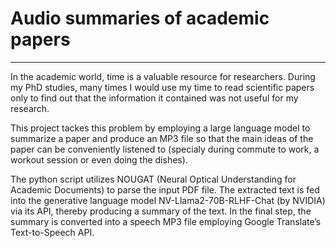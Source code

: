 # Audio summaries of academic papers
---

In the academic world, time is a valuable resource for researchers. During my PhD studies, many times I would use my time to read scientific papers only to find out that the information it contained was not useful for my research.

This project tackes this problem by employing a large language model to summarize a paper and produce an MP3 file so that the main ideas of the paper can be conveniently listened to (specialy during commute to work, a workout session or even doing the dishes).

The python script utilizes NOUGAT (Neural Optical Understanding for Academic Documents) to parse the input PDF file. The extracted text is fed into the generative language model NV-Llama2-70B-RLHF-Chat (by NVIDIA) via its API, thereby producing a summary of the text. In the final step, the summary is converted into a speech MP3 file employing Google Translate’s Text-to-Speech API.